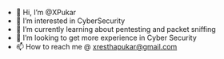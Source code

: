 - 👋 Hi, I’m @XPukar
- 👀 I’m interested in CyberSecurity
- 🌱 I’m currently learning about pentesting and packet sniffing
- 💞️ I’m looking to get more experience in Cyber Security
- 📫 How to reach me @ xresthapukar@gmail.com

<!---
XPukar/XPukar is a ✨ special ✨ repository because its `README.md` (this file) appears on your GitHub profile.
You can click the Preview link to take a look at your changes.
--->
